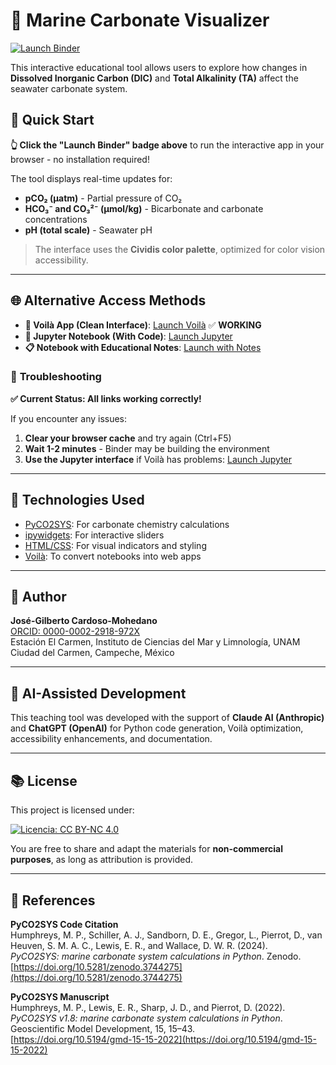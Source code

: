 # 🌊 Marine Carbonate Visualizer

[![Launch Binder](https://mybinder.org/badge_logo.svg)](https://mybinder.org/v2/gh/gilbertoCM/marine_carbonate_visualizer/HEAD?urlpath=voila%2Frender%2Fmarine_carbonate_explorer.ipynb)

This interactive educational tool allows users to explore how changes in **Dissolved Inorganic Carbon (DIC)** and **Total Alkalinity (TA)** affect the seawater carbonate system.

## 🚀 **Quick Start**

**👆 Click the "Launch Binder" badge above** to run the interactive app in your browser - no installation required!

The tool displays real-time updates for:

- **pCO₂ (µatm)** - Partial pressure of CO₂
- **HCO₃⁻ and CO₃²⁻ (µmol/kg)** - Bicarbonate and carbonate concentrations  
- **pH (total scale)** - Seawater pH

> The interface uses the **Cividis color palette**, optimized for color vision accessibility.

---

## 🌐 **Alternative Access Methods**

- **📱 Voilà App (Clean Interface)**: [Launch Voilà](https://mybinder.org/v2/gh/gilbertoCM/marine_carbonate_visualizer/HEAD?urlpath=voila%2Frender%2Fmarine_carbonate_explorer.ipynb) ✅ **WORKING**
- **📓 Jupyter Notebook (With Code)**: [Launch Jupyter](https://mybinder.org/v2/gh/gilbertoCM/marine_carbonate_visualizer/HEAD)
- **📋 Notebook with Educational Notes**: [Launch with Notes](https://mybinder.org/v2/gh/gilbertoCM/marine_carbonate_visualizer/HEAD?urlpath=voila%2Frender%2Fmarine_carbonate_explorer_with_notes.ipynb)

### 🔧 **Troubleshooting**

**✅ Current Status: All links working correctly!**

If you encounter any issues:

1. **Clear your browser cache** and try again (Ctrl+F5)
2. **Wait 1-2 minutes** - Binder may be building the environment
3. **Use the Jupyter interface** if Voilà has problems: [Launch Jupyter](https://mybinder.org/v2/gh/gilbertoCM/marine_carbonate_visualizer/HEAD)

---

## 🧪 Technologies Used

- [PyCO2SYS](https://github.com/mvdh7/PyCO2SYS): For carbonate chemistry calculations
- [ipywidgets](https://ipywidgets.readthedocs.io/): For interactive sliders
- [HTML/CSS](https://developer.mozilla.org/): For visual indicators and styling
- [Voilà](https://voila.readthedocs.io/): To convert notebooks into web apps

---

## 👤 Author

**José-Gilberto Cardoso-Mohedano**  
[ORCID: 0000-0002-2918-972X](https://orcid.org/0000-0002-2918-972X)  
Estación El Carmen, Instituto de Ciencias del Mar y Limnología, UNAM  
Ciudad del Carmen, Campeche, México

---

## 🤖 AI-Assisted Development

This teaching tool was developed with the support of **Claude AI (Anthropic)** and **ChatGPT (OpenAI)** for Python code generation, Voilà optimization, accessibility enhancements, and documentation.

---

## 📚 License

This project is licensed under:

[![Licencia: CC BY-NC 4.0](https://licensebuttons.net/l/by-nc/4.0/88x31.png)](https://creativecommons.org/licenses/by-nc/4.0/)

You are free to share and adapt the materials for **non-commercial purposes**, as long as attribution is provided.

---

## 📖 References

**PyCO2SYS Code Citation**  
Humphreys, M. P., Schiller, A. J., Sandborn, D. E., Gregor, L., Pierrot, D., van Heuven, S. M. A. C., Lewis, E. R., and Wallace, D. W. R. (2024).  
*PyCO2SYS: marine carbonate system calculations in Python*. Zenodo.  
[https://doi.org/10.5281/zenodo.3744275](https://doi.org/10.5281/zenodo.3744275)

**PyCO2SYS Manuscript**  
Humphreys, M. P., Lewis, E. R., Sharp, J. D., and Pierrot, D. (2022).  
*PyCO2SYS v1.8: marine carbonate system calculations in Python*.  
Geoscientific Model Development, 15, 15–43.  
[https://doi.org/10.5194/gmd-15-15-2022](https://doi.org/10.5194/gmd-15-15-2022)
